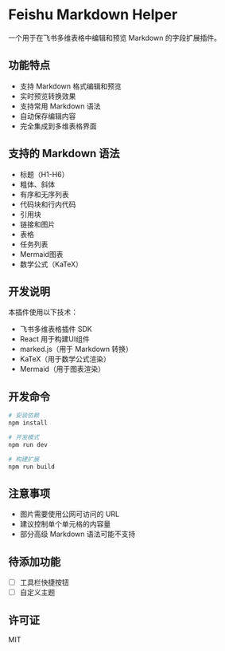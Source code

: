 # Feishu Markdown Helper

一个用于在飞书多维表格中编辑和预览 Markdown 的字段扩展插件。

## 功能特点

- 支持 Markdown 格式编辑和预览
- 实时预览转换效果
- 支持常用 Markdown 语法
- 自动保存编辑内容
- 完全集成到多维表格界面

## 支持的 Markdown 语法

- 标题（H1-H6）
- 粗体、斜体
- 有序和无序列表
- 代码块和行内代码
- 引用块
- 链接和图片
- 表格
- 任务列表
- Mermaid图表
- 数学公式（KaTeX）

## 开发说明

本插件使用以下技术：

- 飞书多维表格插件 SDK
- React 用于构建UI组件
- marked.js（用于 Markdown 转换）
- KaTeX（用于数学公式渲染）
- Mermaid（用于图表渲染）

## 开发命令

```bash
# 安装依赖
npm install

# 开发模式
npm run dev

# 构建扩展
npm run build
```

## 注意事项

- 图片需要使用公网可访问的 URL
- 建议控制单个单元格的内容量
- 部分高级 Markdown 语法可能不支持

## 待添加功能

- [ ] 工具栏快捷按钮
- [ ] 自定义主题

## 许可证

MIT 